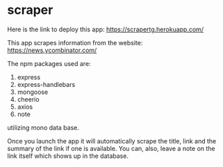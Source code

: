# scraper

Here is the link to deploy this app:
https://scrapertg.herokuapp.com/

This app scrapes information from the website:
https://news.ycombinator.com/

The npm packages used are:
1. express
2. express-handlebars
3. mongoose
4. cheerio
5. axios
6. note

utilizing mono data base.

Once you launch the app it will automatically scrape the title, link and the summary of the link if one is available. You can, also, leave a note on the link itself which shows up in the database.  

